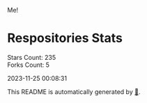 Me!

# Respositories Stats
Stars Count: 235  
Forks Count: 5

2023-11-25 00:08:31  

This README is automatically generated by [🐰](https://github.com/rnitta/rnitta).
